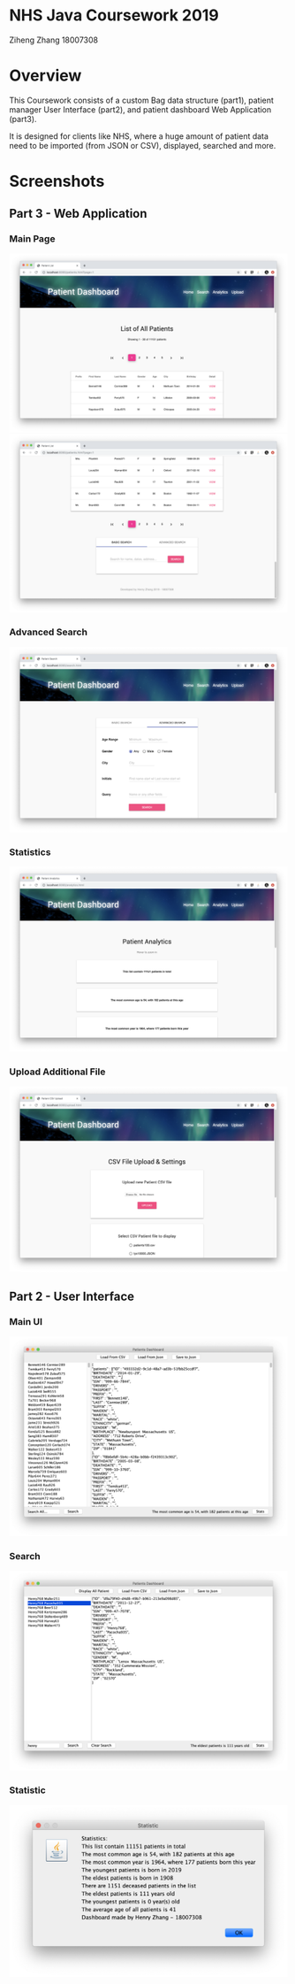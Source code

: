 # NHS Java Coursework 2019
Ziheng Zhang
18007308

# Overview
This Coursework consists of a custom Bag data structure (part1), patient manager User Interface (part2), and patient dashboard Web Application (part3).

It is designed for clients like NHS, where a huge amount of patient data need to be imported (from JSON or CSV), displayed, searched and more.

# Screenshots

## Part 3 - Web Application

### Main Page
![part3-1](img/part3-1.png)
![part3-2](img/part3-2.png)
### Advanced Search
![part3-3](img/part3-3.png)
### Statistics
![part3-4](img/part3-4.png)
### Upload Additional File
![part3-5](img/part3-5.png)


## Part 2 - User Interface 

### Main UI
![part2-1](img/part2-1.png)
### Search
![part2-2](img/part2-2.png)
### Statistic
![part2-3](img/part2-3.png)
